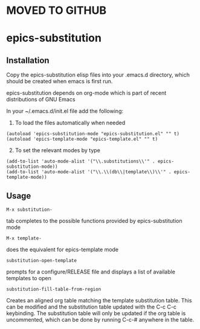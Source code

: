 # MOVED TO GITHUB

# epics-substitution

## Installation
Copy the epics-substitution elisp files into your .emacs.d directory, which should be created when emacs is first run.

epics-substitution depends on org-mode which is part of recent distributions of GNU Emacs

In your ~/.emacs.d/init.el file add the following:

1) To load the files automatically when needed
```elisp
(autoload 'epics-substitution-mode "epics-substitution.el" "" t)
(autoload 'epics-template-mode "epics-template.el" "" t)
```
2) To set the relevant modes by type
```elisp
(add-to-list 'auto-mode-alist '("\\.substitutions\\'" . epics-substitution-mode))
(add-to-list 'auto-mode-alist '("\\.\\(db\\|template\\)\\'" . epics-template-mode))
```

## Usage
```elisp
M-x substitution-
```
tab completes to the possible functions provided by epics-substitution mode

```elisp
M-x template-
```
does the equivalent for epics-template mode

```elisp
substitution-open-template
```
prompts for a configure/RELEASE file and displays a list
of available templates to open

```elisp
substitution-fill-table-from-region
```
Creates an aligned org table matching the template substitution table.
This can be modified and the substitution table updated with the C-c C-c keybinding. The substitution table will only be updated if the org table is uncommented, which can be done by running C-c-# anywhere in the table.